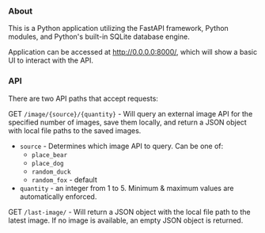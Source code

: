 ### About

This is a Python application utilizing the FastAPI framework, Python
modules, and Python's built-in SQLite database engine. 

Application can be accessed at http://0.0.0.0:8000/, which will show a
basic UI to interact with the API. 

### API

There are two API paths that accept requests:

GET `/image/{source}/{quantity}` - Will query an external image API for the
specified number of images, save them locally, and return a JSON object
with local file paths to the saved images.
- `source` - Determines which image API to query. Can be one of:
  - `place_bear`
  - `place_dog`
  - `random_duck`
  - `random_fox` - default
- `quantity` - an integer from 1 to 5. Minimum & maximum values are 
automatically enforced.

GET `/last-image/` - Will return a JSON object with the local file path to
the latest image. If no image is available, an empty JSON object is
returned.